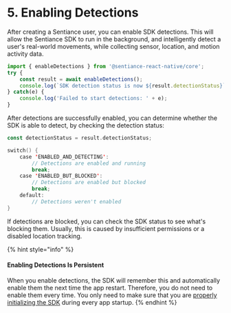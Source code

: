 # 5. Enabling Detections

After creating a Sentiance user, you can enable SDK detections. This will allow the Sentiance SDK to run in the background, and intelligently detect a user's real-world movements, while collecting sensor, location, and motion activity data.

```javascript
import { enableDetections } from '@sentiance-react-native/core';
try {
    const result = await enableDetections();
    console.log(`SDK detection status is now ${result.detectionStatus}`);
} catch(e) {
    console.log('Failed to start detections: ' + e);
}
```

After detections are successfully enabled, you can determine whether the SDK is able to detect, by checking the detection status:

```kotlin
const detectionStatus = result.detectionStatus;

switch() {
    case 'ENABLED_AND_DETECTING':
        // Detections are enabled and running
        break;
    case 'ENABLED_BUT_BLOCKED':
        // Detections are enabled but blocked
        break;
    default:
        // Detections weren't enabled
}
```

If detections are blocked, you can check the SDK status to see what's blocking them. Usually, this is caused by insufficient permissions or a disabled location tracking.

{% hint style="info" %}
#### Enabling Detections Is Persistent

When you enable detections, the SDK will remember this and automatically enable them the next time the app restart. Therefore, you do not need to enable them every time. You only need to make sure that you are [properly initializing the SDK](initialization.md) during every app startup.
{% endhint %}
